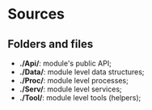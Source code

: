 # Sources

## Folders and files

* **./Api/**: module's public API;
* **./Data/**: module level data structures;
* **./Proc/**: module level processes;
* **./Serv/**: module level services;
* **./Tool/**: module level tools (helpers);